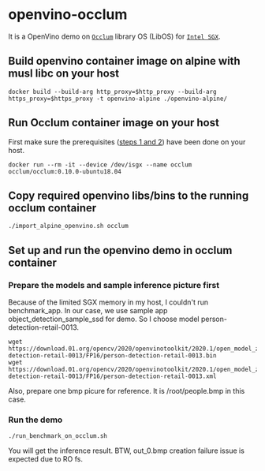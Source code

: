 # openvino-occlum

It is a OpenVino demo on [`Occlum`](https://github.com/occlum/occlum) library OS (LibOS) for [`Intel SGX`](https://software.intel.com/en-us/sgx).

## Build openvino container image on alpine with musl libc on your host

```
docker build --build-arg http_proxy=$http_proxy --build-arg https_proxy=$https_proxy -t openvino-alpine ./openvino-alpine/
```

## Run Occlum container image on your host

First make sure the prerequisites ([steps 1 and 2](https://github.com/occlum/occlum#how-to-use)) have been done on your host.
```
docker run --rm -it --device /dev/isgx --name occlum  occlum/occlum:0.10.0-ubuntu18.04
```

## Copy required openvino libs/bins to the running occlum container

```
./import_alpine_openvino.sh occlum
```

## Set up and run the openvino demo in occlum container

### Prepare the models and sample inference picture first

Because of the limited SGX memory in my host, I couldn't run benchmark_app.
In our case, we use sample app object_detection_sample_ssd for demo.
So I choose model person-detection-retail-0013.

```
wget https://download.01.org/opencv/2020/openvinotoolkit/2020.1/open_model_zoo/models_bin/1/person-detection-retail-0013/FP16/person-detection-retail-0013.bin
wget https://download.01.org/opencv/2020/openvinotoolkit/2020.1/open_model_zoo/models_bin/1/person-detection-retail-0013/FP16/person-detection-retail-0013.xml
```

Also, prepare one bmp picure for reference.
It is /root/people.bmp in this case.

### Run the demo

```
./run_benchmark_on_occlum.sh
```

You will get the inference result.
BTW, out_0.bmp creation failure issue is expected due to RO fs.
